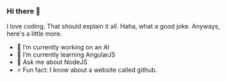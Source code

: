 ### Hi there 👋

I love coding. That should explain it all. Haha, what a good joke. Anyways, here's a little more.

- 🔭 I’m currently working on an AI
- 🌱 I’m currently learning AngularJS
- 💬 Ask me about NodeJS
- ⚡ Fun fact: I know about a website called github.
